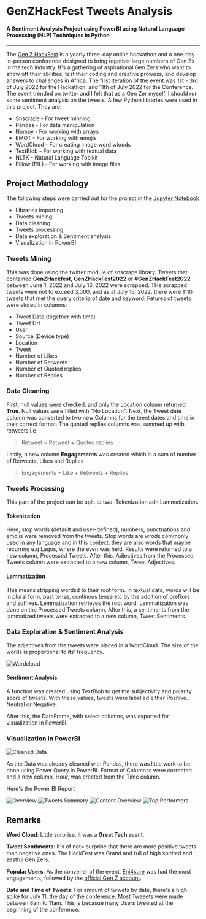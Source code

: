 # GenZHackFest Tweets Analysis
#### A Sentiment Analysis Project using PowerBI using Natural Language Processing (NLP) Techniques in Python
--------------------------------------
The [Gen Z HackFest](https://www.genztechies.com/) is a yearly three-day online hackathon and a one-day in-person conference designed to bring together large numbers of Gen Zs in the tech industry. It's a gathering of aspirational Gen Zers who want to show off their abilities, test their coding and creative prowess, and develop answers to challenges in Africa. The first iteration of the event was 1st - 3rd of July 2022 for the Hackathon, and  11th of July 2022 for the Conference. The event trended on twitter and I felt that as a Gen Zer myself, I should run some sentiment analysis on the tweets.
A few Python libraries were used in this project. They are:
- Snscrape - For tweet minning
- Pandas - For data manipulation
- Numpy - For working with arrays
- EMOT - For working with emojis
- WordCloud - For creating image word wlouds
- TextBlob - For working with textual data
- NLTK - Natural Language Toolkit
- Pillow (PIL) - For working with image files

## Project Methodology
The following steps were carried out for the project in the [Jupyter Notebook](https://github.com/Zion-Zion/GenZHackFest-Tweets-Analysis/blob/main/GenZHackfest_project.ipynb)
- Libraries importing
- Tweets mining
- Data cleaning
- Tweets processing
- Data exploration & Sentiment analysis
- Visualization in PowerBI


### Tweets Mining
This was done using the twitter module of snscrape library. Tweets that contained **GenZHackfest**, **GenZHackFest2022** or **#GenZHackFest2022** between June 1, 2022 and July 16, 2022 were scrapped. THe scrapped tweets were not to exceed 3,000, and as at July 16, 2022, there were 1110 tweets that met the query criteria of date and keyword. Fetures of tweets were stored in columns:
- Tweet Date (together with time)
- Tweet Url
- User
- Source (Device type)
- Location
- Tweet
- Number of Likes
- Number of Retweets
- Number of Quoted replies
- Number of Replies

### Data Cleaning
First, null values were checked, and only the Location column returned **True**. Null values were filled with "No Location". Next, the Tweet date column was converted to two new Columns for the teeet dates and time in their correct format. The quoted replies columns was summed up with retweets i.e 
> Retweet = Retweet + Quoted replies

Lastly, a new column **Engagements** was created which is a sum of number of Retweets, Likes and Replies
> Engagements = Like + Retweets + Replies

### Tweets Processing
This part of the project can be split to two: Tokenization adn Lammatization.
#### Tokenization
Here, stop words (default and user-defined), numbers, punctuations and emojis were removed from the tweets. Stop words are wrods commonly used in any language and in this context, they are also words that maybe recurring e.g Lagos, where the even was held. Results were returned to a new column, Processed Tweets. After this, Adjectives from the Processed Tweets column were extracted to a new column, Tweet Adjectives.
#### Lemmatization
This means stripping wordsd to their root form. In textual data, words will be in plural form, past tense, continous tense etc by the addition of prefixes and suffixes. Lemmatization retrieves the root word. Lemmatization was done on the Processed Tweets column. After this, a sentiments from the lammatized tweets were extracted to a new column, Tweet Sentiments.

### Data Exploration & Sentiment Analysis
The adjectives from the tweets were placed in a WordCloud. The size of the words is proportional to its' frequency. 

![Wordcloud](https://user-images.githubusercontent.com/90080523/184471198-3c362359-bfba-43c7-8a32-ffd477260b0d.png)

#### Sentiment Analysis
A function was created using TextBlob to get the subjectivity and polarity score of tweets. With these values, tweets were labelled either Positive. Neutral or Negative.


After this, the DataFrame, with select columns, was exported for visualization in PowerBI.

### Visualization in PowerBI
![Cleaned Data](https://user-images.githubusercontent.com/90080523/184472075-feda4cfd-37c2-422a-8b2b-2a5e7473a258.png)


As the Data was already cleaned with Pandas, there was little work to be done using Power Query in PowerBI. Format of Columnss were corrected and a new column, Hour, was created from the Time column.

Here's the Power BI Report

![Overview](https://user-images.githubusercontent.com/90080523/184472029-5adb7563-19c4-4982-a494-71d2ad9cb436.png)
![Tweets Summary](https://user-images.githubusercontent.com/90080523/184472033-87cfead0-e69a-4f84-816b-0b91c8f584af.png)
![Content Overview](https://user-images.githubusercontent.com/90080523/184472251-82637d57-e756-4378-ae5b-975f8395320b.png)
![Top Performers](https://user-images.githubusercontent.com/90080523/184472256-8d05d366-3b5d-414c-93e2-c5fd77ecaf59.png)



## Remarks

**Word Cloud**: Little surprise, it was a **Great Tech** event.

**Tweet Sentiments**: It's of not= surprise that there are more positive tweets than negative ones. The HackFest was Grand and full of high spirited and zestful Gen Zers.

**Popular Users**: As the convener of the event, [Eni4sure](https://twitter.com/eni4sure) was had the most engagements, followed by the [official Gen Z account](https://twitter.com/GenZtechies). 

 **Date and Time of Tweets**: For amount of twwets by date, there's a high spike for July 11, the day of the conference. Most Tweeets were made between 8am to 11am. This is becasue many Users tweeted at the beginning of the conference.
